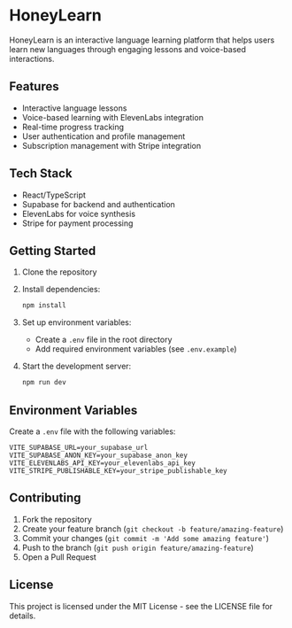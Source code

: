 # HoneyLearn

HoneyLearn is an interactive language learning platform that helps users learn new languages through engaging lessons and voice-based interactions.

## Features

- Interactive language lessons
- Voice-based learning with ElevenLabs integration
- Real-time progress tracking
- User authentication and profile management
- Subscription management with Stripe integration

## Tech Stack

- React/TypeScript
- Supabase for backend and authentication
- ElevenLabs for voice synthesis
- Stripe for payment processing

## Getting Started

1. Clone the repository
2. Install dependencies:
   ```bash
   npm install
   ```
3. Set up environment variables:
   - Create a `.env` file in the root directory
   - Add required environment variables (see `.env.example`)

4. Start the development server:
   ```bash
   npm run dev
   ```

## Environment Variables

Create a `.env` file with the following variables:

```
VITE_SUPABASE_URL=your_supabase_url
VITE_SUPABASE_ANON_KEY=your_supabase_anon_key
VITE_ELEVENLABS_API_KEY=your_elevenlabs_api_key
VITE_STRIPE_PUBLISHABLE_KEY=your_stripe_publishable_key
```

## Contributing

1. Fork the repository
2. Create your feature branch (`git checkout -b feature/amazing-feature`)
3. Commit your changes (`git commit -m 'Add some amazing feature'`)
4. Push to the branch (`git push origin feature/amazing-feature`)
5. Open a Pull Request

## License

This project is licensed under the MIT License - see the LICENSE file for details.
